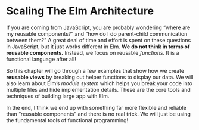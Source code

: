 # Scaling The Elm Architecture

If you are coming from JavaScript, you are probably wondering &ldquo;where are my reusable components?&rdquo; and &ldquo;how do I do parent-child communication between them?&rdquo; A great deal of time and effort is spent on these questions in JavaScript, but it just works different in Elm. **We do not think in terms of reusable components.** Instead, we focus on reusable *functions*. It is a functional language after all!

So this chapter will go through a few examples that show how we create **reusable views** by breaking out helper functions to display our data. We will also learn about Elm&rsquo;s *module system* which helps you break your code into multiple files and hide implementation details. These are the core tools and techniques of building large app with Elm.

In the end, I think we end up with something far more flexible and reliable than &ldquo;reusable components&rdquo; and there is no real trick. We will just be using the fundamental tools of functional programming!
